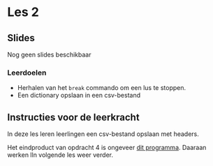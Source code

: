 # Les 2

## Slides

Nog geen slides beschikbaar

### Leerdoelen

* Herhalen van het `break` commando om een lus te stoppen.
* Een dictionary opslaan in een csv-bestand



## Instructies voor de leerkracht <a href="#instructies-voor-de-leerkracht" id="instructies-voor-de-leerkracht"></a>

In deze les leren leerlingen een csv-bestand opslaan met headers.

Het eindproduct van opdracht 4 is ongeveer [dit programma](https://replit.com/@mevrHermans/pidk-k3-m3-l1-einde). Daaraan werken lln volgende les weer verder.
